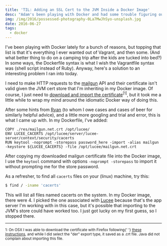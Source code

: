 ```yaml
---
title: 'TIL: Adding an SSL Cert to the JVM Inside a Docker Image'
desc: "Adam's been playing with Docker and had some trouble figuring out a cert issue, so he's blogging the solution for future googlers."
img: /img/2016/possessed-photography-0La7MwJhSyo-unsplash.jpg
date: 2016-06-27
tags:
  - docker
---
```


I've been playing with Docker lately for a bunch of reasons, but topping that list is that it's everything I ever wanted out of Vagrant, and then some. (And what better thing to do on a camping trip after the kids are tucked into bed?) In some ways, the Dockerfile syntax is what I wish the Vagrantfile syntax was (shell script instead of Ruby). Anyway, here's a solution to an interesting problem I ran into today.

I need to make HTTP requests to the [mailgun][mailgun] API and their certificate isn't valid given the JVM cert store that I'm inheriting in my Docker image. Of course, I just need to [download and import the certificate][cert]<sup>\[1\]</sup>, but it took me a little while to wrap my mind around the idiomatic Docker way of doing this.

After some hints from [Ryan][rg] (to whom I owe cases and cases of beer for similarly helpful advice), and a little more googling and trial and error, this is what I came up with. In my Dockerfile, I've added:

```docker
COPY ./res/mailgun.net.crt /opt/lucee/
ENV LUCEE_CACERTS /opt/lucee/server/lucee-server/context/security/cacerts
RUN keytool -noprompt -storepass password_here -import -alias mailgun -keystore ${LUCEE_CACERTS} -file /opt/lucee/mailgun.net.crt
```

After copying my downloaded mailgun certificate file into the Docker image, I use the `keytool` command with options `-noprompt -storepass` to import it without prompting me for the store password.

As a refresher, to find all `cacerts` files on your (linux) machine, try this:

```bash
$ find / -iname 'cacerts'
```

This will list all files named cacerts on the system. In my Docker image, there were 4. I picked the one associated with [Lucee][lucee] because that's the app server I'm working with in this case, but it's possible that importing to the JVM's store could have worked too. I just got lucky on my first guess, so I stopped there.

---

<small>
	1: On OSX I was able to download the certificate with Firefox following{' '}
	<a href="http://stackoverflow.com/a/36427118/751">these instructions</a>, and
	while I did select the "der" export type, it saved as a .crt file. Java did
	not complain about importing this file.
</small>

[mailgun]: https://mailgun.com/app/dashboard
[lucee]: http://lucee.org/
[rg]: http://ryanguill.com/
[cert]: http://stackoverflow.com/a/36427118/751
